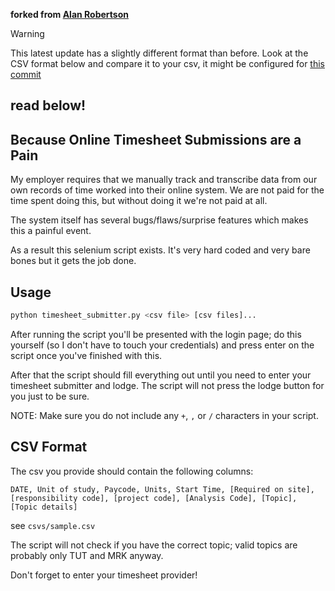 **forked from [Alan Robertson](https://github.com/Alan-Robertson/usyd_timesheet_automation)**

> [!WARNING]
> This latest update has a slightly different format than before. Look at the CSV format below and compare it to your csv, it might be configured for [this commit](https://github.com/abcMarcus/usyd_timesheet_automation/tree/e4077bd206cd97f77941990fabb43ec591c64ab6)


## read below!

## Because Online Timesheet Submissions are a Pain ##

My employer requires that we manually track and transcribe data from our own records of time worked into their online system. We are not paid for the time spent doing this, but without doing it we're not paid at all.

The system itself has several bugs/flaws/surprise features which makes this a painful event.

As a result this selenium script exists. It's very hard coded and very bare bones but it gets the job done.

## Usage ##

```bash
python timesheet_submitter.py <csv file> [csv files]...
```

After running the script you'll be presented with the login page; do this yourself (so I don't have to touch your credentials) and press enter on the script once you've finished with this.

After that the script should fill everything out until you need to enter your timesheet submitter and lodge. The script will not press the lodge button for you just to be sure.

NOTE: Make sure you do not include any `+`, `,` or `/` characters in your script.


## CSV Format ##

The csv you provide should contain the following columns:

```
DATE, Unit of study, Paycode, Units, Start Time, [Required on site], [responsibility code], [project code], [Analysis Code], [Topic], [Topic details]
```

see `csvs/sample.csv`

The script will not check if you have the correct topic; valid topics are probably only TUT and MRK anyway.

Don't forget to enter your timesheet provider!
